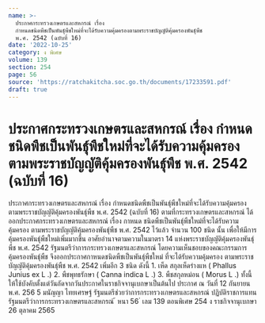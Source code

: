 ```yaml
---
name: >-
  ประกาศกระทรวงเกษตรและสหกรณ์ เรื่อง
  กำหนดชนิดพืชเป็นพันธุ์พืชใหม่ที่จะได้รับความคุ้มครองตามพระราชบัญญัติคุ้มครองพันธุ์พืช
  พ.ศ. 2542 (ฉบับที่ 16)
date: '2022-10-25'
category: ง พิเศษ
volume: 139
section: 254
page: 56
source: 'https://ratchakitcha.soc.go.th/documents/17233591.pdf'
draft: true
---
```


# ประกาศกระทรวงเกษตรและสหกรณ์ เรื่อง กำหนดชนิดพืชเป็นพันธุ์พืชใหม่ที่จะได้รับความคุ้มครองตามพระราชบัญญัติคุ้มครองพันธุ์พืช พ.ศ. 2542 (ฉบับที่ 16)

ประกาศกระทรวงเกษตรและสหกรณ์ เรื่อง กำหนดชนิดพืชเป็นพันธุ์พืชใหม่ที่จะได้รับความคุ้มครอง ตามพระราชบัญญัติคุ้มครองพันธุ์พืช พ.ศ. 2542 (ฉบับที่ 16) ตามที่กระทรวงเกษตรและสหกรณ์ ได้ออกประกาศกระทรวงเกษตรและสหกรณ์ เรื่อง กาหนด ชนิดพืชเป็นพันธุ์พืชใหม่ที่จะได้รับความคุ้มครอง ตามพระราชบัญญัติคุ้มครองพันธุ์พืช พ.ศ. 2542 ไว้แล้ว จำนวน 100 ชนิด นั้น เพื่อให้มีการคุ้มครองพันธุ์พืชใหม่เพิ่มมากขึ้น อาศัยอำนาจตามความในมาตรา 14 แห่งพระราชบัญญัติคุ้มครองพันธุ์พืช พ.ศ. 2542 รัฐมนตรีว่าการกระทรวงเกษตรและสหกรณ์ โดยความเห็นชอบของคณะกรรมการคุ้มครองพันธุ์พืช จึงออกประกาศกาหนดชนิดพืชเป็นพันธุ์พืชใหม่ ที่จะได้รับความคุ้มครอง ตามพระราชบัญญัติคุ้มครองพันธุ์พืช พ.ศ. 2542 เพิ่มอีก 3 ชนิด ดังนี้ 1. เห็ด สกุลเห็ดร่างแห ( Phallus Junius ex L .) 2. พืชพุทธรักษา ( Canna indica L .) 3. พืชสกุลหม่อน ( Morus L .) ทั้งนี้ ให้ใช้บังคับตั้งแต่วันถัดจากวันประกาศในราชกิจจานุเบกษาเป็นต้นไป ประกาศ ณ วันที่ 12 กันยายน พ.ศ. 256 5 มนัญญา ไทยเศรษฐ์ รัฐมนตรีช่วยว่าการกระทรวงเกษตรและสหกรณ์ ปฏิบัติราชการแทน รัฐมนตรีว่าการกระทรวงเกษตรและสหกรณ์ ้ หนา 56 ่ เลม 139 ตอนพิเศษ 254 ง ราชกิจจานุเบกษา 26 ตุลาคม 2565
